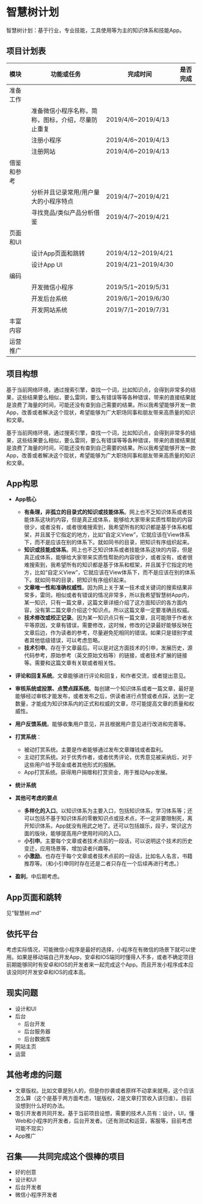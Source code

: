 # 智慧树计划

​	智慧树计划：基于行业，专业技能，工具使用等为主的知识体系和技能App。



## 项目计划表

| 模块       | 功能或任务                                         | 完成时间            | 是否完成 |
| :--------- | -------------------------------------------------- | ------------------- | -------- |
| 准备工作   |                                                    |                     |          |
|            | 准备微信小程序名称，简称，图标，介绍，尽量防止重复 | 2019/4/6~2019/4/13  |          |
|            | 注册小程序                                         | 2019/4/6~2019/4/13  |          |
|            | 注册网站                                           | 2019/4/6~2019/4/13  |          |
| 借鉴和参考 |                                                    |                     |          |
|            | 分析并且记录常用/用户量大的小程序特点              | 2019/4/7~2019/4/21  |          |
|            | 寻找竞品/类似产品分析借鉴                          | 2019/4/7~2019/4/21  |          |
| 页面和UI   |                                                    |                     |          |
|            | 设计App页面和跳转                                  | 2019/4/12~2019/4/21 |          |
|            | 设计App UI                                         | 2019/4/21~2019/4/30 |          |
| 编码       |                                                    |                     |          |
|            | 开发微信小程序                                     | 2019/5/1~2019/5/31  |          |
|            | 开发后台系统                                       | 2019/6/1~2019/6/30  |          |
|            | 开发网站系统                                       | 2019/7/1~2019/7/31  |          |
| 丰富内容   |                                                    |                     |          |
| 运营推广   |                                                    |                     |          |





## 项目构想

基于当前网络环境，通过搜索引擎，查找一个词，比如知识点，会得到非常多的结果，这些结果要么相似，要么雷同，要么有错误等等各种错误，带来的直接结果就是浪费了海量的时间，可能还没有查到自己需要的结果。所以我希望能够开发一款App，改善或者解决这个现状，希望能够为广大职场同事和朋友带来高质量的知识和文章。

基于当前网络环境，通过搜索引擎，查找一个词，比如知识点，会得到非常多的结果，这些结果要么相似，要么雷同，要么有错误等等各种错误，带来的直接结果就是浪费了海量的时间，可能还没有查到自己需要的结果。所以我希望能够开发一款App，改善或者解决这个现状，希望能够为广大职场同事和朋友带来高质量的知识和文章。



## App构思

* **App核心**
  * **有条理，非孤立的目录式的知识或技能体系**。网上也不乏知识体系或者技能体系这块的内容，但是真正成体系，能够给大家带来实质性帮助的内容很少，或者没有，或者很难搜索到，我希望所有的知识都是基于体系和框架，并且属于它指定的地方，比如“自定义View”，它就应该在View体系下，而不是应该在别的体系下。就如同书的目录，把知识有序组织起来。
  * **知识或技能成体系**。网上也不乏知识体系或者技能体系这块的内容，但是真正成体系，能够给大家带来实质性帮助的内容很少，或者没有，或者很难搜索到，我希望所有的知识都是基于体系和框架，并且属于它指定的地方，比如“自定义View”，它就应该在View体系下，而不是应该在别的体系下。就如同书的目录，把知识有序组织起来。
  * **文章唯一性和准确权威性**。因为网上关于某一技术或关键词的搜索结果非常多，雷同，相似或者有错误的情况非常多，所以我希望智慧树App内，某一知识，只有一篇文章，这篇文章详细介绍了这方面知识的各方面内容，没有第二篇文章介绍这个知识点。所以这篇文章一定要准确且权威。
  * **技术修改或校正记录**。因为某一知识点只有一篇文章，且可能限于作者水平等原因，文章有错误，需要修改，这时候，修改的记录最好能够反映在文章后边，作为读者的参考，尽量避免犯相同的错误。如果只是错别字或者其他低级错误，可以考虑忽略。
  * **技术引申**。存在于文章最后。可以是对这方面技术的引申，发展历史，源代码参考，原始参考（英文原始文档等）的链接，或者技术扩展的链接等。需要和这篇文章有关联或者相关性。
* **评论和回复系统**。文章能够进行评论和回复，和作者交流，或者提出意见。

* **审核系统或投票、点赞点踩系统**。每创建一个知识体系或者一篇文章，最好是能够经过审核才能发布，或者发布之后，供读者进行点赞或者点踩，达到一定数量，才能成为知识体系内的正式和权威的文章，尽可能提高文章的质量和权威性。
* **用户反馈系统**。能够收集用户意见，并且根据用户意见进行改进和完善等。
* **打赏系统**：
  * 被动打赏系统。主要是作者能够通过发布文章赚钱或者盈利。
  * 主动打赏系统。对于优秀作者，或者优秀评论，优秀意见被采纳后，对于这些用户给予现金或者其他形式的报酬。
  * App打赏系统。获得用户捐赠和打赏资金，用于推动App发展。
* **统计系统**
* **其他可考虑的要点**
  * **多样化的入口**。以知识体系为主要入口，包括知识体系，学习体系等；还可以包括不基于知识体系的零散知识点或技术点，不一定非要限制死，离开知识体系，App就没有用武之地了。还可以包括娱乐，段子，常识这方面的版块，能够提高用户使用时间的入口。
  * **小引申**。主要每个文章或者技术点前的一段话，可以说明这个技术的历史变迁，应用场景等，增加读者兴趣等。
  * **小激励**。也存在于每个文章或者技术点前的一段话，比如名人名言，书籍推荐等。（和小引申同时存在还是二者只存在一个后续再进行考虑。）
* **盈利**。中后期考虑。



## App页面和跳转

见“智慧树.md”



## 依托平台

考虑实际情况，可能微信小程序是最好的选择，小程序在有微信的场景下就可以使用。如果是移动端自己开发App，安卓和IOS端同时懂得人不多，或者不确定项目前期能够同时有安卓和IOS的开发者来一起完成这个App。而且开发小程序成本应该没同时开发安卓和IOS的成本高。



## 现实问题

* 设计和UI
* 后台
  * 后台开发
  * 后台服务器
  * 后台数据库
* 网站主页
* 运营



## 其他考虑的问题

* 文章版权。比如文章是别人的，但是你抄袭或者原样不动拿来就用，这个应该怎么算（这个是基于两方面考虑，1是版权，2是文章打赏收入该归谁）。目前没想到什么好的办法。
* 吸引开发者共同开发。基于当前项目设想，需要的技术人员有：设计，UI，懂Web和小程序的开发者，后台开发者。（还有测试和运营，客服等，目前考虑可能不现实）
* App推广



## 召集——共同完成这个很棒的项目

* 好的创意
* 设计和UI
* 后台开发者
* 微信小程序开发者

